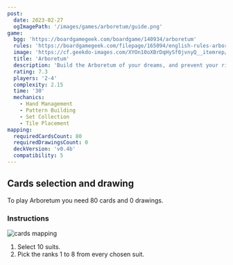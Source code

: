 ```yaml
---
post:
  date: 2023-02-27
  ogImagePath: '/images/games/arboretum/guide.png'
game:
  bgg: 'https://boardgamegeek.com/boardgame/140934/arboretum'
  rules: 'https://boardgamegeek.com/filepage/165094/english-rules-arboretum-renegade-game-studios'
  image: 'https://cf.geekdo-images.com/XYOn10oXBrDqHySf0jvnyQ__itemrep/img/RRL2F2DBTNG4cO4c_oJIOlfGPes=/fit-in/246x300/filters:strip_icc()/pic4172124.png'
  title: 'Arboretum'
  description: 'Build the Arboretum of your dreams, and prevent your rival from building theirs.'
  rating: 7.3
  players: '2-4'
  complexity: 2.15
  time: '30'
  mechanics:
    - Hand Management
    - Pattern Building
    - Set Collection
    - Tile Placement
mapping:
  requiredCardsCount: 80
  requiredDrawingsCount: 0
  deckVersion: 'v0.4b'
  compatibility: 5
---
```


## Cards selection and drawing

To play Arboretum you need 80 cards and 0 drawings.

### Instructions

![cards mapping](/images/games/arboretum/guide.png)

1. Select 10 suits.
1. Pick the ranks 1 to 8 from every chosen suit.
